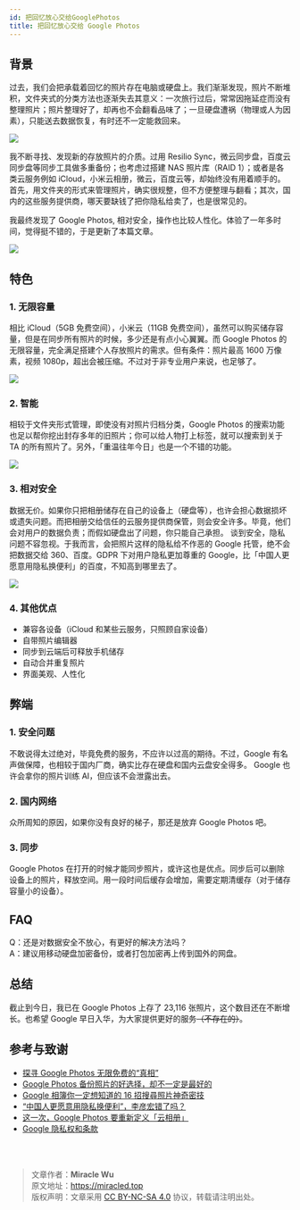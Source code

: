 ```yaml
---
id: 把回忆放心交给GooglePhotos
title: 把回忆放心交给 Google Photos
---
```


## 背景

过去，我们会把承载着回忆的照片存在电脑或硬盘上。我们渐渐发现，照片不断堆积，文件夹式的分类方法也逐渐失去其意义：一次旅行过后，常常因拖延症而没有整理照片；照片整理好了，却再也不会翻看品味了；一旦硬盘遭祸（物理或人为因素），只能送去数据恢复，有时还不一定能救回来。

![](https://wiki-media-1253965369.cos.ap-guangzhou.myqcloud.com/img/%E7%94%A8%20Google%20Photos%20%E7%AE%A1%E7%90%86%E7%85%A7%E7%89%87/2af4c42e6f7a9f4ed45b6f150b164184.jpg)

我不断寻找、发现新的存放照片的介质。过用 Resilio Sync，微云同步盘，百度云同步盘等同步工具做多重备份；也考虑过搭建 NAS 照片库（RAID 1）；或者是各类云服务例如 iCloud，小米云相册，微云，百度云等，却始终没有用着顺手的。首先，用文件夹的形式来管理照片，确实很规整，但不方便整理与翻看；其次，国内的这些服务提供商，哪天要缺钱了把你隐私给卖了，也是很常见的。

我最终发现了 Google Photos, 相对安全，操作也比较人性化。体验了一年多时间，觉得挺不错的，于是更新了本篇文章。

![](https://wiki-media-1253965369.cos.ap-guangzhou.myqcloud.com/img/%E7%94%A8%20Google%20Photos%20%E7%AE%A1%E7%90%86%E7%85%A7%E7%89%87/0f0ab1740e3206831f3e6ef19ef0c903.png)

## 特色

### 1. 无限容量

相比 iCloud（5GB 免费空间），小米云（11GB 免费空间），虽然可以购买储存容量，但是在同步所有照片的时候，多少还是有点小心翼翼。而 Google Photos 的无限容量，完全满足搭建个人存放照片的需求。但有条件：照片最高 1600 万像素，视频 1080p，超出会被压缩。不过对于非专业用户来说，也足够了。

![](https://wiki-media-1253965369.cos.ap-guangzhou.myqcloud.com/img/%E7%94%A8%20Google%20Photos%20%E7%AE%A1%E7%90%86%E7%85%A7%E7%89%87/cea385ad94811257f4b7c084d41c5d30.jpg)

### 2. 智能

相较于文件夹形式管理，即使没有对照片归档分类，Google Photos 的搜索功能也足以帮你挖出封存多年的旧照片；你可以给人物打上标签，就可以搜索到关于 TA 的所有照片了。另外，「重温往年今日」也是一个不错的功能。

![](https://wiki-media-1253965369.cos.ap-guangzhou.myqcloud.com/img/%E7%94%A8%20Google%20Photos%20%E7%AE%A1%E7%90%86%E7%85%A7%E7%89%87/f1ccf68a3eeae7b4a69f58122838666d.png)

### 3. 相对安全

数据无价。如果你只把相册储存在自己的设备上（硬盘等），也许会担心数据损坏或遗失问题。而把相册交给信任的云服务提供商保管，则会安全许多。毕竟，他们会对用户的数据负责；而假如硬盘出了问题，你只能自己承担。 谈到安全，隐私问题不容忽视。于我而言，会把照片这样的隐私给不作恶的 Google 托管，绝不会把数据交给 360、百度。GDPR 下对用户隐私更加尊重的 Google，比「中国人更愿意用隐私换便利」的百度，不知高到哪里去了。

![](https://wiki-media-1253965369.cos.ap-guangzhou.myqcloud.com/img/%E7%94%A8%20Google%20Photos%20%E7%AE%A1%E7%90%86%E7%85%A7%E7%89%87/59bd6366d7c370b480def6fec44802a6.png)

### 4. 其他优点

- 兼容各设备（iCloud 和某些云服务，只照顾自家设备）
- 自带照片编辑器
- 同步到云端后可释放手机储存
- 自动合并重复照片
- 界面美观、人性化

## 弊端

### 1. 安全问题

不敢说得太过绝对，毕竟免费的服务，不应许以过高的期待。不过，Google 有名声做保障，也相较于国内厂商，确实比存在硬盘和国内云盘安全得多。 Google 也许会拿你的照片训练 AI，但应该不会泄露出去。

### 2. 国内网络

众所周知的原因，如果你没有良好的梯子，那还是放弃 Google Photos 吧。

### 3. 同步

Google Photos 在打开的时候才能同步照片，或许这也是优点。同步后可以删除设备上的照片，释放空间。用一段时间后缓存会增加，需要定期清缓存（对于储存容量小的设备）。

## FAQ

Q：还是对数据安全不放心，有更好的解决方法吗？  
A：建议用移动硬盘加密备份，或者打包加密再上传到国外的网盘。

## 总结

截止到今日，我已在 Google Photos 上存了 23,116 张照片，这个数目还在不断增长。也希望 Google 早日入华，为大家提供更好的服务~~（不存在的）~~。

## 参考与致谢

- [探寻 Google Photos 无限免费的“真相”](http://www.ifanr.com/527180)
- [Google Photos 备份照片的好选择，却不一定是最好的](http://www.sohu.com/a/190124959_742974)
- [Google 相簿你一定想知道的 16 招搜尋照片神奇密技](https://www.playpcesor.com/2015/06/google-photos-search-tips-16.html)
- [“中国人更愿意用隐私换便利”，李彦宏错了吗？](https://news.newseed.cn/p/1345029)
- [这一次，Google Photos 要重新定义「云相册」](https://sspai.com/post/29151)
- [Google 隐私权和条款](https://policies.google.com/privacy?hl=zh-CN)

<br />

<br />

> 文章作者：**Miracle Wu**  
> 原文地址：<https://miracled.top>    
> 版权声明：文章采用 [CC BY-NC-SA 4.0](https://creativecommons.org/licenses/by/4.0/deed.zh) 协议，转载请注明出处。
